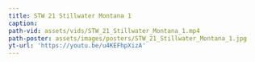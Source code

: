 ```yaml
---
title: STW 21 Stillwater Montana 1
caption:
path-vid: assets/vids/STW_21_Stillwater_Montana_1.mp4
path-poster: assets/images/posters/STW_21_Stillwater_Montana_1.jpg
yt-url: 'https://youtu.be/u4KEFhpXizA'
---
```

